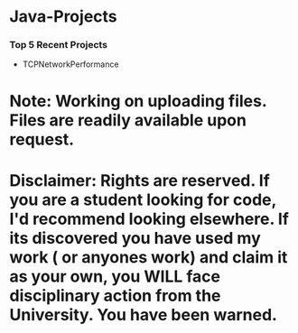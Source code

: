 # Java-Projects
### Top 5 Recent Projects
  - TCPNetworkPerformance

# Note: Working on uploading files. Files are readily available upon request. 

# Disclaimer: Rights are reserved. If you are a student looking for code, I'd recommend looking elsewhere. If its discovered you have used my work ( or anyones work) and claim it as your own, you WILL face disciplinary action from the University. You have been warned. 
